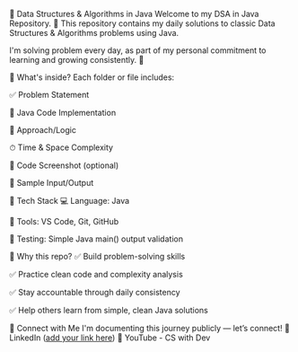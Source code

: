 🧠 Data Structures & Algorithms in Java
Welcome to my DSA in Java Repository. 🚀
This repository contains my daily solutions to classic Data Structures & Algorithms problems using Java.

I'm solving problem every day, as part of my personal commitment to learning and growing consistently. 🌱

📌 What's inside?
Each folder or file includes:

✅ Problem Statement

🔢 Java Code Implementation

🧠 Approach/Logic

⏱ Time & Space Complexity

📸 Code Screenshot (optional)

🧪 Sample Input/Output

🔧 Tech Stack
💻 Language: Java

📂 Tools: VS Code, Git, GitHub

🧪 Testing: Simple Java main() output validation

🌟 Why this repo?
✅ Build problem-solving skills

✅ Practice clean code and complexity analysis

✅ Stay accountable through daily consistency

✅ Help others learn from simple, clean Java solutions

💬 Connect with Me
I'm documenting this journey publicly — let’s connect!
📌 LinkedIn ([add your link here](https://www.linkedin.com/in/devesh-kumar-shukla/))
📁 YouTube - CS with Dev
